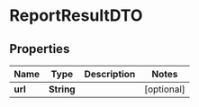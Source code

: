 # ReportResultDTO

## Properties
Name | Type | Description | Notes
------------ | ------------- | ------------- | -------------
**url** | **String** |  |  [optional]
